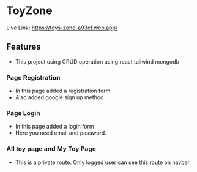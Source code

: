 # ToyZone
Live Link: https://toys-zone-a93cf.web.app/

## Features
- This project using CRUD operation using react tailwind mongodb 

### Page Registration
- In this page added a registration form
- Also added google sign up method
### Page Login
- In this page added a login form
- Here you need email and password.
### All toy page and My Toy Page
- This is a private route. Only logged user can see this route on navbar.
